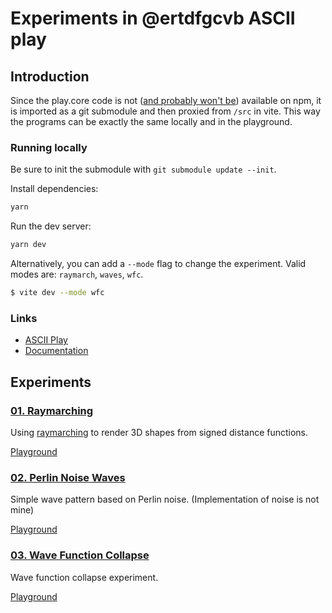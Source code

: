 # Experiments in @ertdfgcvb ASCII play 

## Introduction

Since the play.core code is not ([and probably won't be](https://github.com/ertdfgcvb/play.core/pull/2#issuecomment-841070799)) available on npm, it is imported as a git submodule and then proxied from `/src` in vite. This way the programs can be exactly the same locally and in the playground.

### Running locally
Be sure to init the submodule with `git submodule update --init`.

Install dependencies:

```bash
yarn
```

Run the dev server:

```bash
yarn dev
```

Alternatively, you can add a `--mode` flag to change the experiment. Valid modes are: `raymarch`, `waves`, `wfc`.

```bash
$ vite dev --mode wfc
```



### Links
- [ASCII Play](https://play.ertdfgcvb.xyz)
- [Documentation](https://play.ertdfgcvb.xyz/abc.html)

## Experiments

### [01. Raymarching](experiments/01-raymarch.js)
Using [raymarching](https://en.wikipedia.org/wiki/Raymarching) to render 3D shapes from signed distance functions.

[Playground](https://play.ertdfgcvb.xyz/#/1659704731657)

### [02. Perlin Noise Waves](experiments/02-waves.js)
Simple wave pattern based on Perlin noise. (Implementation of noise is not mine)

[Playground](https://play.ertdfgcvb.xyz/#/1659704635202)

### [03. Wave Function Collapse](experiments/03-wfc.js)
Wave function collapse experiment.

[Playground](https://play.ertdfgcvb.xyz/#/1659719329521)


